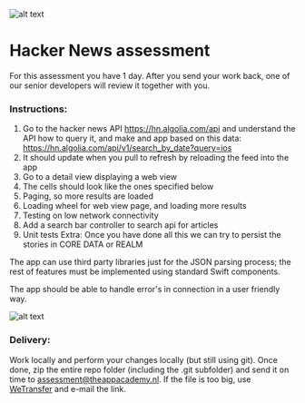 ![alt text](https://i.imgur.com/IrpJNEc.png)

# Hacker News assessment 

For this assessment you have 1 day. After you send your work back, one of our senior developers will review it together with you. 


### Instructions: 
1. Go to the hacker news API https://hn.algolia.com/api and understand the API how to query it, and make and app based on this data: https://hn.algolia.com/api/v1/search_by_date?query=ios 
2. It should update when you pull to refresh by reloading the feed into the app
3. Go to a detail view displaying a web view
4. The cells should look like the ones specified below
5. Paging, so more results are loaded
6. Loading wheel for web view page, and loading more results
7. Testing on low network connectivity
8. Add a search bar controller to search api for articles
9. Unit tests
Extra: Once you have done all this we can try to persist the stories in CORE DATA or REALM

The app can use third party libraries just for the JSON parsing process; the rest of features must be implemented using standard Swift components.

The app should be able to handle error's in connection in a user friendly way.

![alt text](https://i.imgur.com/vPZ4ASK.png)

### Delivery:

Work locally and perform your changes locally (but still using git). Once done, zip the entire repo folder (including the .git subfolder) and send it on time to assessment@theappacademy.nl. If the file is too big, use [WeTransfer](https://wetransfer.com/) and e-mail the link.

